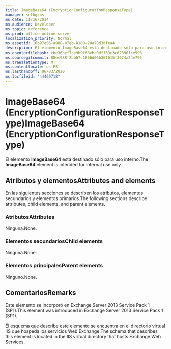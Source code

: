 ```yaml
---
title: ImageBase64 (EncryptionConfigurationResponseType)
manager: sethgros
ms.date: 11/16/2014
ms.audience: Developer
ms.topic: reference
ms.prod: office-online-server
localization_priority: Normal
ms.assetid: 16b97e95-a980-47eb-8108-28a70d3dfea4
description: El elemento ImageBase64 está destinado sólo para uso interno.
ms.openlocfilehash: cbe36bef7ce9b9f68ebc0dff69c3c62090fce996
ms.sourcegitcommit: 88ec988f2bb67c1866d06b361615f3674a24e795
ms.translationtype: MT
ms.contentlocale: es-ES
ms.lasthandoff: 06/03/2020
ms.locfileid: "44460718"
---
```

# <a name="imagebase64-encryptionconfigurationresponsetype"></a><span data-ttu-id="23fb6-103">ImageBase64 (EncryptionConfigurationResponseType)</span><span class="sxs-lookup"><span data-stu-id="23fb6-103">ImageBase64 (EncryptionConfigurationResponseType)</span></span>

<span data-ttu-id="23fb6-104">El elemento **ImageBase64** está destinado sólo para uso interno.</span><span class="sxs-lookup"><span data-stu-id="23fb6-104">The **ImageBase64** element is intended for internal use only.</span></span> 

## <a name="attributes-and-elements"></a><span data-ttu-id="23fb6-105">Atributos y elementos</span><span class="sxs-lookup"><span data-stu-id="23fb6-105">Attributes and elements</span></span>

<span data-ttu-id="23fb6-106">En las siguientes secciones se describen los atributos, elementos secundarios y elementos primarios.</span><span class="sxs-lookup"><span data-stu-id="23fb6-106">The following sections describe attributes, child elements, and parent elements.</span></span>
  
### <a name="attributes"></a><span data-ttu-id="23fb6-107">Atributos</span><span class="sxs-lookup"><span data-stu-id="23fb6-107">Attributes</span></span>

<span data-ttu-id="23fb6-108">Ninguna.</span><span class="sxs-lookup"><span data-stu-id="23fb6-108">None.</span></span>
  
### <a name="child-elements"></a><span data-ttu-id="23fb6-109">Elementos secundarios</span><span class="sxs-lookup"><span data-stu-id="23fb6-109">Child elements</span></span>

<span data-ttu-id="23fb6-110">Ninguna.</span><span class="sxs-lookup"><span data-stu-id="23fb6-110">None.</span></span>
  
### <a name="parent-elements"></a><span data-ttu-id="23fb6-111">Elementos principales</span><span class="sxs-lookup"><span data-stu-id="23fb6-111">Parent elements</span></span>

<span data-ttu-id="23fb6-112">Ninguno.</span><span class="sxs-lookup"><span data-stu-id="23fb6-112">None.</span></span>
  
## <a name="remarks"></a><span data-ttu-id="23fb6-113">Comentarios</span><span class="sxs-lookup"><span data-stu-id="23fb6-113">Remarks</span></span>

<span data-ttu-id="23fb6-114">Este elemento se incorporó en Exchange Server 2013 Service Pack 1 (SP1).</span><span class="sxs-lookup"><span data-stu-id="23fb6-114">This element was introduced in Exchange Server 2013 Service Pack 1 (SP1).</span></span>
  
<span data-ttu-id="23fb6-115">El esquema que describe este elemento se encuentra en el directorio virtual IIS que hospeda los servicios Web Exchange.</span><span class="sxs-lookup"><span data-stu-id="23fb6-115">The schema that describes this element is located in the IIS virtual directory that hosts Exchange Web Services.</span></span>
  

